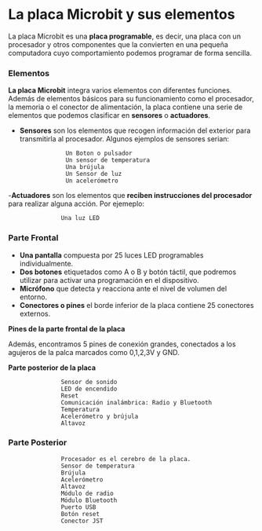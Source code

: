 # La placa Microbit y sus elementos

La placa Microbit es una **placa programable**, es decir, una placa con un procesador y otros componentes que la convierten en una pequeña computadora cuyo comportamiento podemos programar de forma sencilla. 

### Elementos

**La placa Microbit** integra varios elementos con diferentes funciones. Además de elementos básicos para su funcionamiento como el procesador, la memoria o el conector de alimentación, la placa contiene una serie de elementos que podemos clasificar en **sensores** o **actuadores**.

- **Sensores** son los elementos que recogen información del exterior para transmitirla al procesador. Algunos ejemplos de sensores serian: 

                   Un Boton o pulsador
                   Un sensor de temperatura
                   Una brújula
                   Un Sensor de luz
                   Un acelerómetro

-**Actuadores** son los elementos que **reciben instrucciones del procesador** para realizar alguna acción. Por ejemeplo: 

                   Una luz LED
                  
 ### Parte Frontal
 
 - **Una pantalla** compuesta por 25 luces LED programables individualmente. 
 - **Dos botones** etiquetados como A o B y botón táctil, que podremos utilizar para activar una programación en el dispositivo. 
 - **Micrófono** que detecta y reacciona ante el nivel de volumen del entorno. 
 - **Conectores o pines** el borde inferior de la placa contiene 25 conectores externos. 

**Pines de la parte frontal de la placa**
        
   Además, encontramos 5 pines de conexión grandes, conectados a los agujeros de la palca marcados como 0,1,2,3V y GND.
      
**Parte posterior de la placa**
      
                   Sensor de sonido
                   LED de encendido
                   Reset
                   Comunicación inalámbrica: Radio y Bluetooth
                   Temperatura
                   Acelerómetro y brújula
                   Altavoz

### Parte Posterior

                   Procesador es el cerebro de la placa.
                   Sensor de temperatura
                   Brújula
                   Acelerómetro
                   Altavoz
                   Módulo de radio
                   Módulo Bluetooth
                   Puerto USB
                   Botón reset
                   Conector JST
